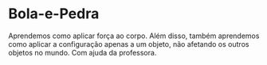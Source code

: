 # Bola-e-Pedra
Aprendemos como aplicar força ao corpo. Além disso, também aprendemos como aplicar a configuração apenas a um objeto, não afetando os outros objetos no mundo. Com ajuda da professora.
